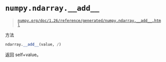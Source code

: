 # `numpy.ndarray.__add__`

> [`numpy.org/doc/1.26/reference/generated/numpy.ndarray.__add__.html`](https://numpy.org/doc/1.26/reference/generated/numpy.ndarray.__add__.html)

方法

```py
ndarray.__add__(value, /)
```

返回 self+value。
